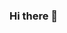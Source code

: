 ### Hi there 👋

<!--
**apachaves/apachaves** is a ✨ _special_ ✨ repository because its `README.md` (this file) appears on your GitHub profile.

Here are some ideas to get you started:

- 🔭 I’m currently working on __making Industry 4.0 true__.
- 🌱 I’m currently learning __modern techniques for Multivariate Statistical Process Control (MSPC)__.
- 👯 I’m looking to collaborate on __high impact initiatives__.
- 🤔 I’m looking for help with __finding new friends__.
- 💬 Ask me about __Python, ML, Data Science, Games and Brazil 🇧🇷.
- 📫 How to reach me: __andersonpachaves@gmail.com__
- ⚡ Fun fact: __I have "green insects" phobia but green is my favorite color__.
-->
